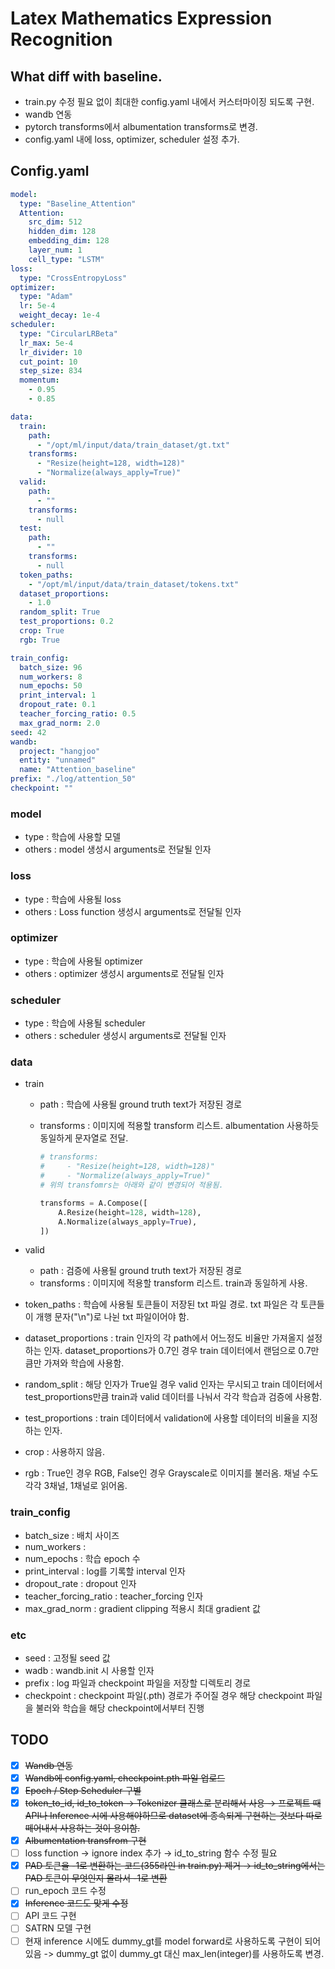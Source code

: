 # Latex Mathematics Expression Recognition

## What diff with baseline.

- train.py 수정 필요 없이 최대한 config.yaml 내에서 커스터마이징 되도록 구현.
- wandb 연동
- pytorch transforms에서 albumentation transforms로 변경.
- config.yaml 내에 loss, optimizer, scheduler 설정 추가.

## Config.yaml

```yaml
model:
  type: "Baseline_Attention"
  Attention:
    src_dim: 512
    hidden_dim: 128
    embedding_dim: 128
    layer_num: 1
    cell_type: "LSTM"
loss:
  type: "CrossEntropyLoss"
optimizer:
  type: "Adam"
  lr: 5e-4
  weight_decay: 1e-4
scheduler:
  type: "CircularLRBeta"
  lr_max: 5e-4
  lr_divider: 10
  cut_point: 10
  step_size: 834
  momentum:
    - 0.95
    - 0.85

data:
  train:
    path:
      - "/opt/ml/input/data/train_dataset/gt.txt"
    transforms:
      - "Resize(height=128, width=128)"
      - "Normalize(always_apply=True)"
  valid:
    path:
      - ""
    transforms:
      - null
  test:
    path:
      - ""
    transforms:
      - null
  token_paths:
    - "/opt/ml/input/data/train_dataset/tokens.txt"
  dataset_proportions:
    - 1.0
  random_split: True
  test_proportions: 0.2
  crop: True
  rgb: True

train_config:
  batch_size: 96
  num_workers: 8
  num_epochs: 50
  print_interval: 1
  dropout_rate: 0.1
  teacher_forcing_ratio: 0.5
  max_grad_norm: 2.0
seed: 42
wandb:
  project: "hangjoo"
  entity: "unnamed"
  name: "Attention_baseline"
prefix: "./log/attention_50"
checkpoint: ""
```

### model

- type : 학습에 사용할 모델
- others : model 생성시 arguments로 전달될 인자

### loss

- type : 학습에 사용될 loss
- others : Loss function 생성시 arguments로 전달될 인자

### optimizer

- type : 학습에 사용될 optimizer
- others : optimizer 생성시 arguments로 전달될 인자

### scheduler

- type : 학습에 사용될 scheduler
- others : scheduler 생성시 arguments로 전달될 인자

### data

- train
    - path : 학습에 사용될 ground truth text가 저장된 경로
    - transforms : 이미지에 적용할 transform 리스트. albumentation 사용하듯 동일하게 문자열로 전달.

        ```python
        # transforms:
        #     - "Resize(height=128, width=128)"
        #     - "Normalize(always_apply=True)"
        # 위의 transfomrs는 아래와 같이 변경되어 적용됨.

        transforms = A.Compose([
        	A.Resize(height=128, width=128),
        	A.Normalize(always_apply=True),
        ])
        ```

- valid
    - path : 검증에 사용될 ground truth text가 저장된 경로
    - transforms : 이미지에 적용할 transform 리스트. train과 동일하게 사용.
- token_paths : 학습에 사용될 토큰들이 저장된 txt 파일 경로. txt 파일은 각 토큰들이 개행 문자("\n")로 나뉜 txt 파일이어야 함.
- dataset_proportions : train 인자의 각 path에서 어느정도 비율만 가져올지 설정하는 인자. dataset_proportions가 0.7인 경우 train 데이터에서 랜덤으로 0.7만큼만 가져와 학습에 사용함.
- random_split : 해당 인자가 True일 경우 valid 인자는 무시되고 train 데이터에서 test_proportions만큼 train과 valid 데이터를 나눠서 각각 학습과 검증에 사용함.
- test_proportions : train 데이터에서 validation에 사용할 데이터의 비율을 지정하는 인자.
- crop : 사용하지 않음.
- rgb : True인 경우 RGB, False인 경우 Grayscale로 이미지를 불러옴. 채널 수도 각각 3채널, 1채널로 읽어옴.

### train_config

- batch_size : 배치 사이즈
- num_workers :
- num_epochs : 학습 epoch 수
- print_interval : log를 기록할 interval 인자
- dropout_rate : dropout 인자
- teacher_forcing_ratio : teacher_forcing 인자
- max_grad_norm : gradient clipping 적용시 최대 gradient 값

### etc

- seed : 고정될 seed 값
- wadb : wandb.init 시 사용할 인자
- prefix : log 파일과 checkpoint 파일을 저장할 디렉토리 경로
- checkpoint : checkpoint 파일(.pth) 경로가 주어질 경우 해당 checkpoint 파일을 불러와 학습을 해당 checkpoint에서부터 진행

## TODO

- [x]  ~~Wandb 연동~~
- [x]  ~~Wandb에 config.yaml, checkpoint.pth 파일 업로드~~
- [x]  ~~Epoch / Step Scheduler 구별~~
- [x]  ~~token_to_id, id_to_token → Tokenizer 클래스로 분리해서 사용 → 프로젝트 때 API나 Inference 시에 사용해야하므로 dataset에 종속되게 구현하는 것보다 따로 떼어내서 사용하는 것이 용이함.~~
- [x]  ~~Albumentation transfrom 구현~~
- [ ]  loss function → ignore index 추가 → id_to_string 함수 수정 필요
- [x]  ~~PAD 토큰을 -1로 변환하는 코드(355라인 in train.py) 제거 → id_to_string에서는 PAD 토큰이 무엇인지 몰라서 -1로 변환~~
- [ ]  run_epoch 코드 수정
- [x]  ~~Inference 코드도 맞게 수정~~
- [ ]  API 코드 구현
- [ ]  SATRN 모델 구현
- [ ]  현재 inference 시에도 dummy_gt를 model forward로 사용하도록 구현이 되어있음 -> dummy_gt 없이 dummy_gt 대신 max_len(integer)를 사용하도록 변경.